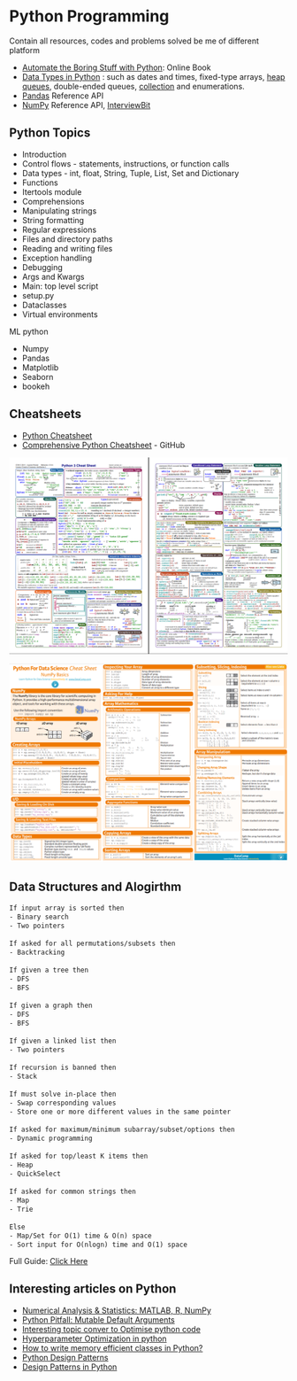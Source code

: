 # Python Programming
Contain all resources, codes and problems solved be me of different platform

  
* [Automate the Boring Stuff with Python](https://automatetheboringstuff.com/): Online Book
* [Data Types in Python](https://docs.python.org/3/library/datatypes.html) : such as dates and times, fixed-type arrays, [heap queues](https://docs.python.org/3/library/heapq.html#heapq.heapify), double-ended queues, [collection](https://docs.python.org/3/library/collections.html) and enumerations.
* [Pandas](https://pandas.pydata.org/docs/reference/index.html) Reference API
* [NumPy](https://numpy.org/doc/stable/reference/index.html) Reference API, [InterviewBit](https://www.interviewbit.com/numpy-cheat-sheet/)

## Python Topics 
* Introduction 
* Control flows - statements, instructions, or function calls
* Data types - int, float, String, Tuple, List, Set and Dictionary
* Functions  
* Itertools module
* Comprehensions
* Manipulating strings
* String formatting
* Regular expressions
* Files and directory paths
* Reading and writing files
* Exception handling
* Debugging
* Args and Kwargs
* Main: top level script
* setup.py
* Dataclasses
* Virtual environments

ML python
* Numpy
* Pandas
* Matplotlib
* Seaborn
* bookeh


## Cheatsheets

* [Python Cheatsheet](https://www.pythoncheatsheet.org)
* [Comprehensive Python Cheatsheet](https://github.com/gto76/python-cheatsheet) - GitHub

![Python Cheatsheet](images/PythonCheatsheet.png)

![Numpy Cheatsheet](images/NumpyCheatsheet.png)


## Data Structures and Alogirthm


```
If input array is sorted then
- Binary search
- Two pointers

If asked for all permutations/subsets then
- Backtracking

If given a tree then
- DFS
- BFS

If given a graph then
- DFS
- BFS

If given a linked list then
- Two pointers

If recursion is banned then
- Stack

If must solve in-place then
- Swap corresponding values
- Store one or more different values in the same pointer

If asked for maximum/minimum subarray/subset/options then
- Dynamic programming

If asked for top/least K items then
- Heap
- QuickSelect

If asked for common strings then
- Map
- Trie

Else
- Map/Set for O(1) time & O(n) space
- Sort input for O(nlogn) time and O(1) space
```

Full Guide: [Click Here](https://github.com/vg11072001/Python-programming/tree/main/DSA%20Python)





## Interesting articles on Python
* [Numerical Analysis & Statistics: MATLAB, R, NumPy](https://hyperpolyglot.org/numerical-analysis#numpy)
* [Python Pitfall: Mutable Default Arguments](https://towardsdatascience.com/python-pitfall-mutable-default-arguments-9385e8265422)
* [Interesting topic conver to Optimise python code](https://www.softformance.com/blog/how-to-speed-up-python-code/)
* [Hyperparameter Optimization in python](https://www.activestate.com/blog/top-10-tools-for-hyperparameter-optimization-in-python/)
* [How to write memory efficient classes in Python?](https://www.geeksforgeeks.org/how-to-write-memory-efficient-classes-in-python/)
* [Python Design Patterns](https://python-patterns.guide/)
* [Design Patterns in Python](https://refactoring.guru/design-patterns/python)